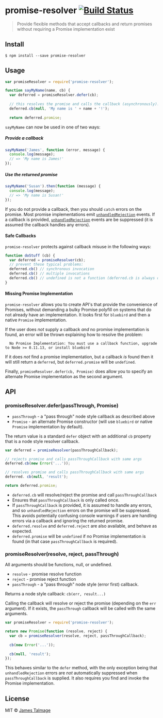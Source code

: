 # promise-resolver [![Build Status](https://travis-ci.org/jamestalmage/promise-resolver.svg?branch=master)](https://travis-ci.org/jamestalmage/promise-resolver)

> Provide flexible methods that accept callbacks and return promises without requiring a Promise implementation exist


## Install

```
$ npm install --save promise-resolver
```


## Usage

```js
var promiseResolver = require('promise-resolver');

function sayMyName(name, cb) {
  var deferred = promiseResolver.defer(cb);
  
  // this resolves the promise and calls the callback (asynchronously).
  deferred.cb(null, 'My name is ' + name + '!');
  
  return deferred.promise;
```

`sayMyName` can now be used in one of two ways:


##### Provide a callback

```js
sayMyName('James', function (error, message) {
  console.log(message);
  // => 'My name is James!'
});
```


##### Use the returned promise

```js
sayMyName('Susan').then(function (message) {
  console.log(message);
  // => 'My name is Susan!'
});
```

If you do not provide a callback, then you should `catch` errors on the promise. Most promise implementations emit
 [`unhandledRejection`](https://nodejs.org/api/process.html#process_event_unhandledrejection) events.
 If a callback is provided, 
 [`unhandledRejection`](https://nodejs.org/api/process.html#process_event_unhandledrejection) 
 events are be suppressed (it is assumed the callback handles any errors).
 
 
#### Safe Callbacks

`promise-resolver` protects against callback misuse in the following ways:

```js
function doStuff (cb) {
  var deferred = promiseResolver(cb);
  // prevent these typical problems:
  deferred.cb() // synchronous invocation
  deferred.cb() // multiple invocations
  deferred.cb() // undefined is not a function (deferred.cb is always defined, even if cb is not)
}
```


#### Missing Promise Implementation

`promise-resolver` allows you to create API's that provide the convenience of Promises,
 without demanding a bulky Promise polyfill on systems that do not already have an implementation.
 It looks first for `bluebird` and then a native `Promise` implementation.

If the user does *not* supply a callback *and* no promise implementation is found, an
 error will be thrown explaining how to resolve the problem:

```
  No Promise Implementation: You must use a callback function, upgrade to Node >= 0.11.13, or install bluebird
```

If it does *not* find a promise implementation, but a callback *is* found then it will still return a `deferred`, but 
 `deferred.promise` will be `undefined`.
 
Finally, `promiseResolver.defer(cb, Promise)` does allow you to specify an alternate Promise implementation as the second argument. 


## API
 
### promiseResolver.defer(passThrough, Promise)

* `passThrough` - a "pass through" node style callback as described above
* `Promise` - an alternate Promise constructor (will use `bluebird` or native `Promise` implementation by default).

The return value is a standard `defer` object with an additional `cb` property
that is a node style resolver callback.
 
```js
var deferred = promiseResolver(passThroughCallback);

// rejects promise and calls passThroughCallback with same args
deferred.cb(new Error('...')); 

// resolves promise and calls passThroughCallback with same args
deferred. cb(null, 'result'); 

return deferred.promise;
```

* `deferred.cb` will resolve/reject the promise and call `passThroughCallback`
* Ensures that `passThroughCallback` is only called once.
* If `passThroughCallback` is provided, it is assumed to handle any errors, and so `unhandledRejection` errors on 
  the promise will be suppressed. This avoids potentially confusing console warnings if users are handling errors
  via a callback and ignoring the returned promise. 
* `deferred.resolve` and `deferred.reject` are also available, and behave as expected.
* `deferred.promise` will be `undefined` if no Promise implementation is found (in that case `passThroughCallback` is required).


### promiseResolver(resolve, reject, passThrough) 

All arguments should be functions, null, or undefined.

* `resolve` - promise resolve function
* `reject` - promise reject function
* `passThrough` - a "pass through" node style (error first) callback.

Returns a node style callback: `cb(err, result...)`

Calling the callback will resolve or reject the promise (depending on the `err` argument).
If it exists, the `passThrough` callback will be called with the same arguments.

```js
var promiseResolver = require('promise-resolver');

return new Promise(function (resolve, reject) {
  var cb = promiseResolver(resolve, reject, passThroughCallback);
  
  cb(new Error('...'));
  
  cb(null, 'result');
});
```

This behaves similar to the `defer` method, with the only exception being that `unhandledRejection` errors are *not* 
automatically suppressed when `passThroughCallback` is supplied. It also requires you find and invoke the Promise implementation.


## License

MIT © [James Talmage](http://github.com/jamestalmage)
